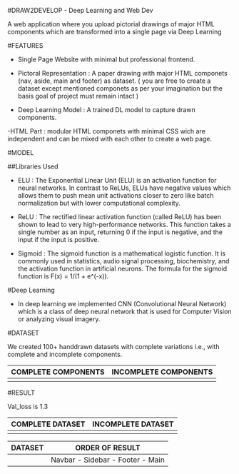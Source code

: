 #DRAW2DEVELOP - Deep Learning and Web Dev

A web application where you upload pictorial drawings of major HTML components which are transformed into a single page via Deep Learning

#FEATURES

- Single Page Website with minimal but professional frontend.

- Pictoral Representation : A paper drawing with major HTML componets (nav, aside, main and footer) as dataset. ( you are free to create a dataset except mentioned componets as per your imagination but the basis goal of project must remain intact )

- Deep Learning Model : A trained DL model to capture drawn components.

-HTML Part : modular HTML componets with minimal CSS wich are independent and can be mixed with each other to create a web page.

#MODEL

##Libraries Used

- ELU : The Exponential Linear Unit (ELU) is an activation function for neural networks. In contrast to ReLUs, ELUs have negative values which allows them to push mean unit activations closer to zero like batch normalization but with lower computational complexity.

- ReLU : The rectified linear activation function (called ReLU) has been shown to lead to very high-performance networks. This function takes a single number as an input, returning 0 if the input is negative, and the input if the input is positive.

- Sigmoid : The sigmoid function is a mathematical logistic function. It is commonly used in statistics, audio signal processing, biochemistry, and the activation function in artificial neurons. The formula for the sigmoid function is F(x) = 1/(1 + e^(-x)).

#Deep Learning

- In deep learning we implemented CNN (Convolutional Neural Network) which is a class of deep neural network that is used for Computer Vision or analyzing visual imagery.

#DATASET

We created 100+ handdrawn datasets with complete variations i.e., with complete and incomplete components.

| COMPLETE COMPONENTS  | INCOMPLETE COMPONENTS |
| ------------- | ------------- |
|               |               |

#RESULT

Val_loss is 1.3

| COMPLETE DATASET  | INCOMPLETE DATASET |
| ------------- | ------------- |
|               |               |

| DATASET  | ORDER OF RESULT |
| ------------- | ------------- |
|               | Navbar - Sidebar - Footer - Main |


